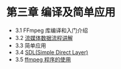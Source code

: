 # 第三章 编译及简单应用

- 3.1 FFmpeg 库编译和入门介绍
- 3.2 [流媒体数据流程讲解](https://github.com/xjh093/ReadingNotes/blob/master/Books/%E3%80%8AFFmpeg%E5%9F%BA%E7%A1%80%E5%BA%93%E7%BC%96%E7%A8%8B%E5%BC%80%E5%8F%91%E3%80%8B/Part03/3.2.md)
- 3.3 简单应用
- 3.4 [SDL(Simple Direct Layer)](https://github.com/xjh093/ReadingNotes/blob/master/Books/%E3%80%8AFFmpeg%E5%9F%BA%E7%A1%80%E5%BA%93%E7%BC%96%E7%A8%8B%E5%BC%80%E5%8F%91%E3%80%8B/Part03/3.4.md)
- 3.5 [ffmpeg 程序的使用]()
